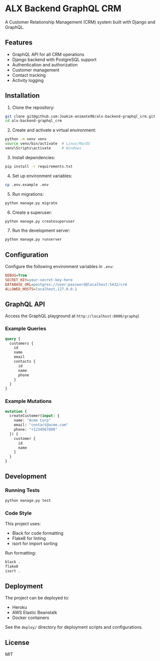 # ALX Backend GraphQL CRM

A Customer Relationship Management (CRM) system built with Django and GraphQL.

## Features

- GraphQL API for all CRM operations
- Django backend with PostgreSQL support
- Authentication and authorization
- Customer management
- Contact tracking
- Activity logging

## Installation

1. Clone the repository:
```bash
git clone git@github.com:Joakim-animate90/alx-backend-graphql_crm.git
cd alx-backend-graphql_crm
```

2. Create and activate a virtual environment:
```bash
python -m venv venv
source venv/bin/activate  # Linux/MacOS
venv\Scripts\activate     # Windows
```

3. Install dependencies:
```bash
pip install -r requirements.txt
```

4. Set up environment variables:
```bash
cp .env.example .env
```

5. Run migrations:
```bash
python manage.py migrate
```

6. Create a superuser:
```bash
python manage.py createsuperuser
```

7. Run the development server:
```bash
python manage.py runserver
```

## Configuration

Configure the following environment variables in `.env`:

```ini
DEBUG=True
SECRET_KEY=your-secret-key-here
DATABASE_URL=postgres://user:password@localhost:5432/crm
ALLOWED_HOSTS=localhost,127.0.0.1
```

## GraphQL API

Access the GraphQL playground at `http://localhost:8000/graphql`

### Example Queries

```graphql
query {
  customers {
    id
    name
    email
    contacts {
      id
      name
      phone
    }
  }
}
```

### Example Mutations

```graphql
mutation {
  createCustomer(input: {
    name: "Acme Corp"
    email: "contact@acme.com"
    phone: "+1234567890"
  }) {
    customer {
      id
      name
    }
  }
}
```

## Development

### Running Tests

```bash
python manage.py test
```

### Code Style

This project uses:
- Black for code formatting
- Flake8 for linting
- isort for import sorting

Run formatting:
```bash
black .
flake8
isort .
```

## Deployment

The project can be deployed to:
- Heroku
- AWS Elastic Beanstalk
- Docker containers

See the `deploy/` directory for deployment scripts and configurations.

## License

MIT
